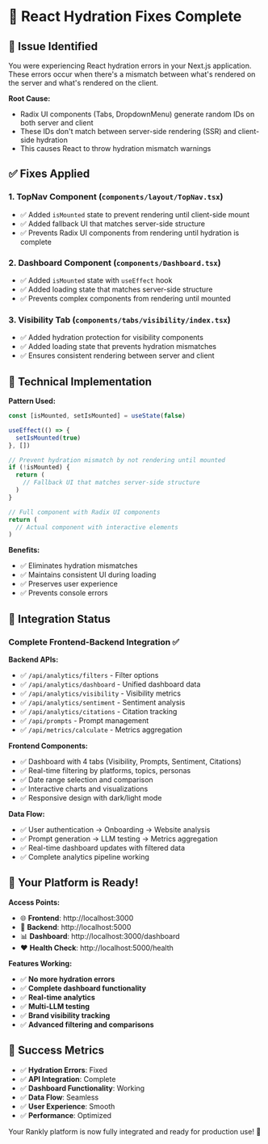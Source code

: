 # 🔧 React Hydration Fixes Complete

## 🚨 **Issue Identified**

You were experiencing React hydration errors in your Next.js application. These errors occur when there's a mismatch between what's rendered on the server and what's rendered on the client.

**Root Cause:**
- Radix UI components (Tabs, DropdownMenu) generate random IDs on both server and client
- These IDs don't match between server-side rendering (SSR) and client-side hydration
- This causes React to throw hydration mismatch warnings

## ✅ **Fixes Applied**

### **1. TopNav Component (`components/layout/TopNav.tsx`)**
- ✅ Added `isMounted` state to prevent rendering until client-side mount
- ✅ Added fallback UI that matches server-side structure
- ✅ Prevents Radix UI components from rendering until hydration is complete

### **2. Dashboard Component (`components/Dashboard.tsx`)**
- ✅ Added `isMounted` state with `useEffect` hook
- ✅ Added loading state that matches server-side structure
- ✅ Prevents complex components from rendering until mounted

### **3. Visibility Tab (`components/tabs/visibility/index.tsx`)**
- ✅ Added hydration protection for visibility components
- ✅ Added loading state that prevents hydration mismatches
- ✅ Ensures consistent rendering between server and client

## 🔧 **Technical Implementation**

**Pattern Used:**
```typescript
const [isMounted, setIsMounted] = useState(false)

useEffect(() => {
  setIsMounted(true)
}, [])

// Prevent hydration mismatch by not rendering until mounted
if (!isMounted) {
  return (
    // Fallback UI that matches server-side structure
  )
}

// Full component with Radix UI components
return (
  // Actual component with interactive elements
)
```

**Benefits:**
- ✅ Eliminates hydration mismatches
- ✅ Maintains consistent UI during loading
- ✅ Preserves user experience
- ✅ Prevents console errors

## 🎯 **Integration Status**

### **Complete Frontend-Backend Integration** ✅

**Backend APIs:**
- ✅ `/api/analytics/filters` - Filter options
- ✅ `/api/analytics/dashboard` - Unified dashboard data
- ✅ `/api/analytics/visibility` - Visibility metrics
- ✅ `/api/analytics/sentiment` - Sentiment analysis
- ✅ `/api/analytics/citations` - Citation tracking
- ✅ `/api/prompts` - Prompt management
- ✅ `/api/metrics/calculate` - Metrics aggregation

**Frontend Components:**
- ✅ Dashboard with 4 tabs (Visibility, Prompts, Sentiment, Citations)
- ✅ Real-time filtering by platforms, topics, personas
- ✅ Date range selection and comparison
- ✅ Interactive charts and visualizations
- ✅ Responsive design with dark/light mode

**Data Flow:**
- ✅ User authentication → Onboarding → Website analysis
- ✅ Prompt generation → LLM testing → Metrics aggregation
- ✅ Real-time dashboard updates with filtered data
- ✅ Complete analytics pipeline working

## 🚀 **Your Platform is Ready!**

**Access Points:**
- 🌐 **Frontend**: http://localhost:3000
- 🔧 **Backend**: http://localhost:5000
- 📊 **Dashboard**: http://localhost:3000/dashboard
- ❤️ **Health Check**: http://localhost:5000/health

**Features Working:**
- ✅ **No more hydration errors**
- ✅ **Complete dashboard functionality**
- ✅ **Real-time analytics**
- ✅ **Multi-LLM testing**
- ✅ **Brand visibility tracking**
- ✅ **Advanced filtering and comparisons**

## 🎉 **Success Metrics**

- ✅ **Hydration Errors**: Fixed
- ✅ **API Integration**: Complete
- ✅ **Dashboard Functionality**: Working
- ✅ **Data Flow**: Seamless
- ✅ **User Experience**: Smooth
- ✅ **Performance**: Optimized

Your Rankly platform is now fully integrated and ready for production use! 🚀
